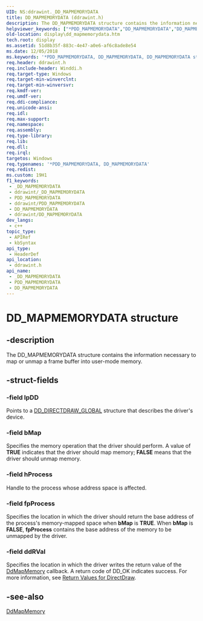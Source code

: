 ```yaml
---
UID: NS:ddrawint._DD_MAPMEMORYDATA
title: DD_MAPMEMORYDATA (ddrawint.h)
description: The DD_MAPMEMORYDATA structure contains the information necessary to map or unmap a frame buffer into user-mode memory.
helpviewer_keywords: ["*PDD_MAPMEMORYDATA","DD_MAPMEMORYDATA","DD_MAPMEMORYDATA structure [Display Devices]","ddrawint/DD_MAPMEMORYDATA","ddstrcts_8ed973e1-2324-4dba-bcff-78442d5f33ee.xml","display.dd_mapmemorydata"]
old-location: display\dd_mapmemorydata.htm
tech.root: display
ms.assetid: 51d8b35f-883c-4e47-a0e6-af6c8ade8e54
ms.date: 12/05/2018
ms.keywords: '*PDD_MAPMEMORYDATA, DD_MAPMEMORYDATA, DD_MAPMEMORYDATA structure [Display Devices], ddrawint/DD_MAPMEMORYDATA, ddstrcts_8ed973e1-2324-4dba-bcff-78442d5f33ee.xml, display.dd_mapmemorydata'
req.header: ddrawint.h
req.include-header: Winddi.h
req.target-type: Windows
req.target-min-winverclnt: 
req.target-min-winversvr: 
req.kmdf-ver: 
req.umdf-ver: 
req.ddi-compliance: 
req.unicode-ansi: 
req.idl: 
req.max-support: 
req.namespace: 
req.assembly: 
req.type-library: 
req.lib: 
req.dll: 
req.irql: 
targetos: Windows
req.typenames: '*PDD_MAPMEMORYDATA, DD_MAPMEMORYDATA'
req.redist: 
ms.custom: 19H1
f1_keywords:
 - _DD_MAPMEMORYDATA
 - ddrawint/_DD_MAPMEMORYDATA
 - PDD_MAPMEMORYDATA
 - ddrawint/PDD_MAPMEMORYDATA
 - DD_MAPMEMORYDATA
 - ddrawint/DD_MAPMEMORYDATA
dev_langs:
 - c++
topic_type:
 - APIRef
 - kbSyntax
api_type:
 - HeaderDef
api_location:
 - ddrawint.h
api_name:
 - _DD_MAPMEMORYDATA
 - PDD_MAPMEMORYDATA
 - DD_MAPMEMORYDATA
---
```


# DD_MAPMEMORYDATA structure


## -description

The DD_MAPMEMORYDATA structure contains the information necessary to map or unmap a frame buffer into user-mode memory.

## -struct-fields

### -field lpDD

Points to a <a href="/windows/desktop/api/ddrawint/ns-ddrawint-dd_directdraw_global">DD_DIRECTDRAW_GLOBAL</a> structure that describes the driver's device.

### -field bMap

Specifies the memory operation that the driver should perform. A value of <b>TRUE</b> indicates that the driver should map memory; <b>FALSE</b> means that the driver should unmap memory.

### -field hProcess

Handle to the process whose address space is affected.

### -field fpProcess

Specifies the location in which the driver should return the base address of the process's memory-mapped space when <b>bMap</b> is <b>TRUE</b>. When <b>bMap</b> is <b>FALSE</b>, <b>fpProcess</b> contains the base address of the memory to be unmapped by the driver.

### -field ddRVal

Specifies the location in which the driver writes the return value of the <a href="/windows/desktop/api/ddrawint/nc-ddrawint-pdd_mapmemory">DdMapMemory</a> callback. A return code of DD_OK indicates success. For more information, see <a href="/windows-hardware/drivers/display/return-values-for-directdraw">Return Values for DirectDraw</a>.

## -see-also

<a href="/windows/desktop/api/ddrawint/nc-ddrawint-pdd_mapmemory">DdMapMemory</a>


